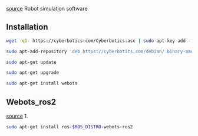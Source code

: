 [source](https://cyberbotics.com/doc/guide/installation-procedure)
Robot simulation software

## Installation
```bash
wget -qO- https://cyberbotics.com/Cyberbotics.asc | sudo apt-key add -
```
```bash
sudo apt-add-repository 'deb https://cyberbotics.com/debian/ binary-amd64/' 
```
```bash
sudo apt-get update
```
```bash
sudo apt-get upgrade
```
```bash
sudo apt-get install webots
```

## Webots_ros2
[source](https://github.com/cyberbotics/webots_ros2)
1. 
```bash
sudo apt-get install ros-$ROS_DISTRO-webots-ros2
``` 
